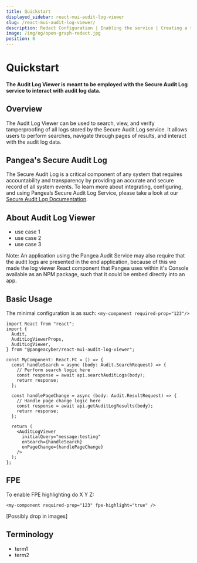 ```yaml
---
title: Quickstart
displayed_sidebar: react-mui-audit-log-viewer
slug: /react-mui-audit-log-viewer/
description: Redact Configuration | Enabling the service | Creating a token for the service | Enable Redact rules | Add secure Audit Log integration
image: /img/og/open-graph-redact.jpg
position: 0
---
```


# Quickstart

#### The Audit Log Viewer is meant to be employed with the Secure Audit Log service to interact with audit log data.

## Overview

The Audit Log Viewer can be used to search, view, and verify tamperproofing of all logs stored by the Secure Audit Log service. It allows users to perform searches, navigate through pages of results, and interact with the audit log data.

## Pangea's Secure Audit Log

The Secure Audit Log is a critical component of any system that requires accountability and transparency by providing an accurate and secure record of all system events. To learn more about integrating, configuring, and using Pangea’s Secure Audit Log Service, please take a look at our [Secure Audit Log Documentation](https://pangea.cloud/docs/audit).

## About Audit Log Viewer

- use case 1
- use case 2
- use case 3

Note: An application using the Pangea Audit Service may also require that the audit logs are presented in the end application, because of this we made the log viewer React component that Pangea uses within it's Console available as an NPM package, such that it could be embed directly into an app.

## Basic Usage

The minimal configuration is as such:
`<my-component required-prop="123"/>`

```
import React from "react";
import {
  Audit,
  AuditLogViewerProps,
  AuditLogViewer,
} from "@pangeacyber/react-mui-audit-log-viewer";

const MyComponent: React.FC = () => {
  const handleSearch = async (body: Audit.SearchRequest) => {
    // Perform search logic here
    const response = await api.searchAuditLogs(body);
    return response;
  };

  const handlePageChange = async (body: Audit.ResultRequest) => {
    // Handle page change logic here
    const response = await api.getAuditLogResults(body);
    return response;
  };

  return (
    <AuditLogViewer
      initialQuery="message:testing"
      onSearch={handleSearch}
      onPageChange={handlePageChange}
    />
  );
};
```

## FPE

To enable FPE highlighting do X Y Z:

`<my-component required-prop="123" fpe-highlight="true" />`

[Possibly drop in images]

## Terminology

- term1
- term2
